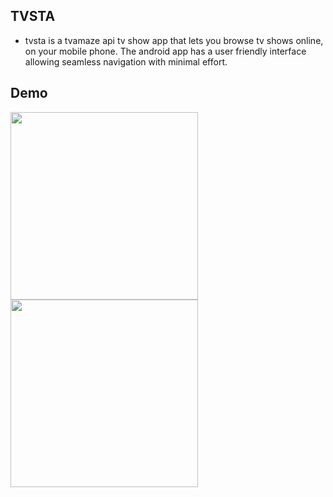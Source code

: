## TVSTA
- tvsta is a tvamaze api tv show app that lets you browse tv shows online, on your mobile phone. The android app has a user friendly interface allowing seamless navigation with minimal effort.
## Demo
<!-- ![Screenshot_20220228_141245](https://user-images.githubusercontent.com/82495260/155977098-000f42e2-1137-4cc2-a2f1-9a8b33de8a76.png) -->
<!-- ![Screenshot_20220228_141218](https://user-images.githubusercontent.com/82495260/155977217-5466780b-025d-483d-8651-6dc163e7e19e.png) -->

<img src="https://user-images.githubusercontent.com/82495260/155977098-000f42e2-1137-4cc2-a2f1-9a8b33de8a76.png" width="300" />     <img src="https://user-images.githubusercontent.com/82495260/155977217-5466780b-025d-483d-8651-6dc163e7e19e.png" width="300" />
